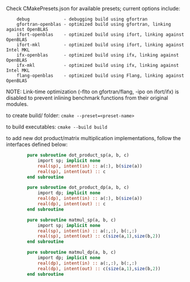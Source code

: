Check CMakePresets.json for available presets; current options include:
```
    debug             - debugging build using gfortran
    gfortran-openblas - optimized build using gfortran, linking against OpenBLAS
    ifort-openblas    - optimized build using ifort, linking against OpenBLAS
    ifort-mkl         - optimized build using ifort, linking against Intel MKL
    ifx-openblas      - optimized build using ifx, linking against OpenBLAS
    ifx-mkl           - optimized build using ifx, linking against Intel MKL
    flang-openblas    - optimized build using Flang, linking against OpenBLAS
```

NOTE: Link-time optimization (-flto on gfortran/flang, -ipo on ifort/ifx) is disabled to prevent inlining benchmark functions from
      their original modules.

to create build/ folder: `cmake --preset=<preset-name>`

to build executables: `cmake --build build`

to add new dot product/matrix multiplication implementations, follow the interfaces defined below:
```fortran
        pure subroutine dot_product_sp(a, b, c)
            import sp; implicit none
            real(sp), intent(in) :: a(:), b(size(a))
            real(sp), intent(out) :: c
        end subroutine

        pure subroutine dot_product_dp(a, b, c)
            import dp; implicit none
            real(dp), intent(in) :: a(:), b(size(a))
            real(dp), intent(out) :: c
        end subroutine

        pure subroutine matmul_sp(a, b, c)
            import sp; implicit none
            real(sp), intent(in) :: a(:,:), b(:,:)
            real(sp), intent(out) :: c(size(a,1),size(b,2))
        end subroutine

        pure subroutine matmul_dp(a, b, c)
            import dp; implicit none
            real(dp), intent(in) :: a(:,:), b(:,:)
            real(dp), intent(out) :: c(size(a,1),size(b,2))
        end subroutine
```
